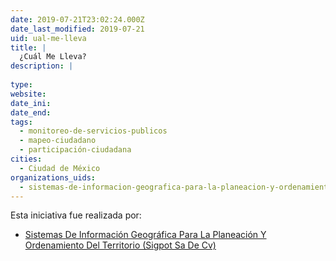 ```yaml
---
date: 2019-07-21T23:02:24.000Z
date_last_modified: 2019-07-21
uid: ual-me-lleva
title: |
  ¿Cuál Me Lleva?
description: |
  
type: 
website: 
date_ini: 
date_end: 
tags:
  - monitoreo-de-servicios-publicos
  - mapeo-ciudadano
  - participación-ciudadana
cities: 
  - Ciudad de México
organizations_uids:
  - sistemas-de-informacion-geografica-para-la-planeacion-y-ordenamiento-del-territorio-sigpot-sa-de-cv
---
```


Esta iniciativa fue realizada por:

- [Sistemas De Información Geográfica Para La Planeación Y Ordenamiento Del Territorio (Sigpot Sa De Cv)](/organizaciones/sistemas-de-informacion-geografica-para-la-planeacion-y-ordenamiento-del-territorio-sigpot-sa-de-cv)
